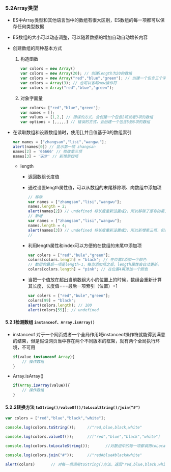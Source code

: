 ### 5.2Array类型
- ES中Array类型和其他语言当中的数组有很大区别，ES数组的每一项都可以保存任何类型数据
- ES数组的大小可以动态调整，可以随着数据的增加自动自动增长内容
- 创建数组的两种基本方式

    1. 构造函数
	
		```javascript
		var colors = new Array()
		var colors = new Array(20); // 创建length为20的数组
		var colors = new Array("red","blue","green"); // 创建一个包含三个字符串值的数组
		var colors = Array(3); // 也可以省略new操作符
		var colors = Array("red","blue","green");
		```
		
    2. 对象字面量
	
		```javascript
		var colors= ["red","blue","green"];
		var names = [];
		var values = [1,2,] // 错误的方式，会创建一个包含2项或者3项的数组
		var options = [,,,,,] // 错误的方式，会创建一个包含5到6项的数组
		```
		
- 在读取数组和设置数组值时，使用[],并且值基于0的数组索引

	```javascript
	var names = ["zhangsan","lisi","wangwu"];
	alert(names[0]) // 显示第一项 zhangsan
	names[2] = '66666' // 修改第三项
	names[3] = '天才' // 新增第四项
	```
	
	- length 
	
        - 返回数组长度值
		
        - 通过设置length属性值，可以从数组的末尾移除项、向数组中添加项
		
            ```javascript
			// 移除
			var names = ["zhangsan","lisi","wangwu"];
			names.length = 2; 
			alert(names[2]) // undefined 将长度重新设置成2，所以移除了原有的第三项
			// 新增
			var names = ["zhangsan","lisi","wangwu"];
			names.length = 4; 
			alert(names[3]) // undefined 将长度重新设置成3，所以新增第三项，但是没有值所以为undefined
			//
            ```   
			
        - 利用length属性和index可以方便的在数组的末尾中添加项
		
            ```javascript
			var colers = ["red","bule","green"];
			colors[colors.length] = "black"; // 在位置3添加一个颜色
			// 数组的最后一项是length-1，每当添加项之后，length属性会自动更新。
			colors[colors.length] = "pink"; // 在位置4再添加一个颜色
            ```
			
        - 当把一个值放在超出当前数组大小的位置上的时候，数组会重新计算其长度，长度值===最后一项索引（位置）+1
		
            ```javascript
			var colers = ["red","bule","green"];
			colors[99] = "black";
			alert(colors.length); // 100     
			alert(colors[55]); // undefined       
           ```
		   
#### 5.2.1检测数组 `instanceof、Array.isArray()`

- instanceof 对于一个网页或者一个全局作用域instanceof操作符就能得到满意的结果，但是假设网页当中存在两个不同版本的框架，就有两个全局执行环境，不可用
    
	```javascript
	if(value instanceof Array){
		// 操作数组
	}
    ```
	
- Array.isArray()

    ```javascript
	if(Array.isArray(value)){
		// 操作数组
	}
    ```

#### 5.2.2转换方法 `toString()/valueOf()/toLocalString()/join("#")`

```javascript
var colors = ["red","blue","black","white"];

console.log(colors.toString());		//"red,blue,black,white"

console.log(colors.valueOf());		//["red","blue","black","white"]

console.log(colors.toLocaleString());		//对数组中的每一项都调用toLocaleString(),返回 "red,blue,black,white"

console.log(colors.join("#"));		//"red#blue#black#white"

alert(colors)		// 对每一项调用toString()方法，返回"red,blue,black,white"
```
	


